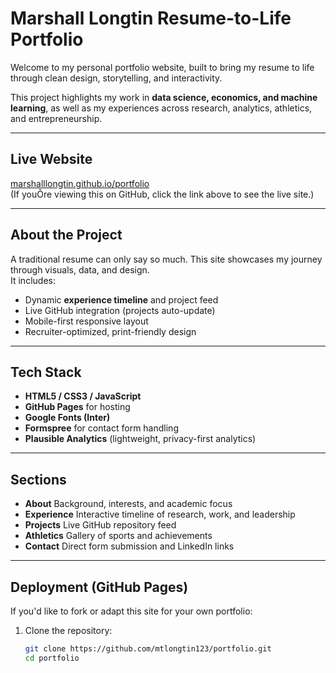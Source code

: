# Marshall Longtin Resume-to-Life Portfolio

Welcome to my personal portfolio website, built to bring my resume to life through clean design, storytelling, and interactivity.

This project highlights my work in **data science, economics, and machine learning**, as well as my experiences across research, analytics, athletics, and entrepreneurship.

---

## Live Website
[marshalllongtin.github.io/portfolio](https://marshalllongtin.github.io/portfolio)  
(If youÕre viewing this on GitHub, click the link above to see the live site.)

---

## About the Project
A traditional resume can only say so much. This site showcases my journey through visuals, data, and design.  
It includes:
- Dynamic **experience timeline** and project feed
- Live GitHub integration (projects auto-update)
- Mobile-first responsive layout
- Recruiter-optimized, print-friendly design

---

## Tech Stack
- **HTML5 / CSS3 / JavaScript**
- **GitHub Pages** for hosting
- **Google Fonts (Inter)**
- **Formspree** for contact form handling
- **Plausible Analytics** (lightweight, privacy-first analytics)

---

## Sections
- **About** Background, interests, and academic focus  
- **Experience** Interactive timeline of research, work, and leadership  
- **Projects** Live GitHub repository feed  
- **Athletics** Gallery of sports and achievements  
- **Contact** Direct form submission and LinkedIn links  

---

## Deployment (GitHub Pages)
If you'd like to fork or adapt this site for your own portfolio:

1. Clone the repository:
   ```bash
   git clone https://github.com/mtlongtin123/portfolio.git
   cd portfolio
